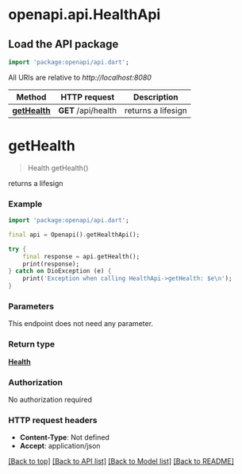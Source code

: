 # openapi.api.HealthApi

## Load the API package
```dart
import 'package:openapi/api.dart';
```

All URIs are relative to *http://localhost:8080*

Method | HTTP request | Description
------------- | ------------- | -------------
[**getHealth**](HealthApi.md#gethealth) | **GET** /api/health | returns a lifesign


# **getHealth**
> Health getHealth()

returns a lifesign

### Example
```dart
import 'package:openapi/api.dart';

final api = Openapi().getHealthApi();

try {
    final response = api.getHealth();
    print(response);
} catch on DioException (e) {
    print('Exception when calling HealthApi->getHealth: $e\n');
}
```

### Parameters
This endpoint does not need any parameter.

### Return type

[**Health**](Health.md)

### Authorization

No authorization required

### HTTP request headers

 - **Content-Type**: Not defined
 - **Accept**: application/json

[[Back to top]](#) [[Back to API list]](../README.md#documentation-for-api-endpoints) [[Back to Model list]](../README.md#documentation-for-models) [[Back to README]](../README.md)


